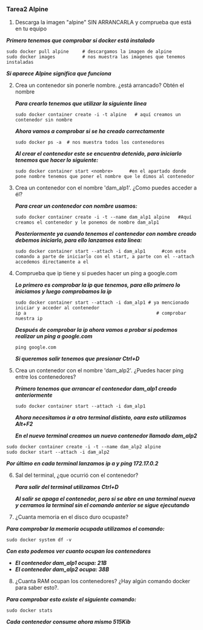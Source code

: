  ### Tarea2 Alpine ###
1. Descarga la imagen "alpine" SIN ARRANCARLA y comprueba que está en tu equipo

  ***Primero tenemos que comprobar si docker está instalado***
 
   ```shell
   sudo docker pull alpine     # descargamos la imagen de alpine
   sudo docker images          # nos muestra las imagenes que tenemos instaladas
   ```
    
 ***Si aparece Alpine significa que funciona***

2. Crea un contenedor sin ponerle nombre. ¿está arrancado? Obtén el nombre

   ***Para crearlo tenemos que utilizar la siguiente linea***
  
   ```shell
   sudo docker container create -i -t alpine   # aquí creamos un contenedor sin nombre
   ```
  
   ***Ahora vamos a comprobar si se ha creado correctamente***
  
   ```shell
   sudo docker ps -a  # nos muestra todos los contenedores
   ```
  
   ***Al crear el contenedor este se encuentra detenido, para iniciarlo tenemos que hacer lo siguiente:***
    
   ```shell
   sudo docker container start <nombre>      #en el apartado donde pone nombre tenemos que poner el nombre que le dimos al contenedor
   ```

3. Crea un contenedor con el nombre 'dam_alp1'. ¿Como puedes acceder a él?
 
    ***Para crear un contenedor con nombre usamos:***
    
   ```shell
   sudo docker container create -i -t --name dam_alp1 alpine   #Aquí creamos el contenedor y le ponemos de nombre dam_alp1
   ```
  
   ***Posteriormente ya cuando tenemos el contenedor con nombre creado debemos iniciarlo, para ello lanzamos esta linea:***
    
   ```shell
   sudo docker container start --attach -i dam_alp1      #con este comando a parte de iniciarlo con el start, a parte con el --attach accedemos directamente a el
   ```

4. Comprueba que ip tiene y si puedes hacer un ping a google.com
 
   ***Lo primero es comprobar la ip que tenemos, para ello primero lo iniciamos y luego comprobamos la ip***
 
   ```shell
   sudo docker container start --attach -i dam_alp1	# ya mencionado iniciar y acceder al contenedor
   ip a                                                # comprobar nuestra ip
   ```
  
   ***Después de comprobar la ip ahora vamos a probar si podemos realizar un ping a google.com***
  
   ```shell
   ping google.com		
   ```
  
   ***Si queremos salir tenemos que presionar ***Ctrl+D******

5. Crea un contenedor con el nombre 'dam_alp2'. ¿Puedes hacer ping entre los contenedores?
 
    ***Primero tenemos que arrancar el contenedor dam_alp1 creado anteriormente***
  
   ```shell
   sudo docker container start --attach -i dam_alp1
   ```
  
   ***Ahora necesitamos ir a otro terminal distinto, oara esto utilizamos ***Alt+F2******
  
   ***En el nuevo terminal creamos un nuevo contenedor llamado dam_alp2***
  
  ```shell
  sudo docker container create -i -t --name dam_alp2 alpine
  sudo docker start --attach -i dam_alp2
  ```
  
   ***Por último en cada terminal lanzamos ***ip a*** y ***ping 172.17.0.2******
 
 6. Sal del terminal, ¿que ocurrió con el contenedor?

     ***Para salir del terminal utilizamos ***Ctrl+D******

     ***Al salir se apaga el contenedor, pero si se abre en una terminal nueva y cerramos la terminal sin el comando anterior se sigue ejecutando***

7. ¿Cuanta memoria en el disco duro ocupaste?

 ***Para comprobar la memoria ocupada utilizamos el comando:***
 
  ```shell
  sudo docker system df -v
  ```
 
 ***Con esto podemos ver cuanto ocupan los contenedores***
 
 - ***El contenedor dam_alp1 ocupa: 21B***
 - ***El contenedor dam_alp2 ocupa: 38B***

8. ¿Cuanta RAM ocupan los contenedores? ¿Hay algún comando docker para saber esto?.

 ***Para comprobar esto existe el siguiente comando:***
 
  ```shell
  sudo docker stats 
  ```
 
 ***Cada contenedor consume ahora mismo ***515Kib******
